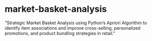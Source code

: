 # market-basket-analysis
"Strategic Market Basket Analysis using Python’s Apriori Algorithm to identify item associations and improve cross-selling, personalized promotions, and product bundling strategies in retail."
